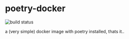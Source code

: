 # poetry-docker

![build status](https://jenkins.sudo.is/buildStatus/icon?job=git.sudo.is%2Fpoetry-docker&style=flat-square)

a (very simple) docker image with poetry installed, thats it..
